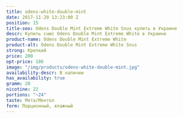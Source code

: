 ```yaml
---
title: odens-white-double-mint
date: 2017-11-20 13:23:00 Z
position: 15
title-seo: Odens Double Mint Extreme White Snus купить в Украине
descr: Купить снюс Odens Double Mint Extreme White в Украине
product-name: Odens Double Mint Extreme White
product-alt: Odens Double Mint Extreme White Snus
strong: Крепкий
price: 200
opt-price: 186
image: "/img/products/odens-white-double-mint.jpg"
availability-descr: В наличии
has_availability: true
gramm: 20
nicotine: 22
portions: "~24"
taste: Мята/Ментол
form: Порционный, влажный
---
```



